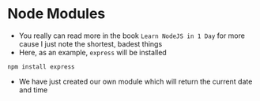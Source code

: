 # Node Modules 
- You really can read more in the book `Learn NodeJS in 1 Day` for more cause I just note the shortest, badest things
- Here, as an example, `express` will be installed 
```
npm install express
```
- We have just created our own module which will return the current date and time